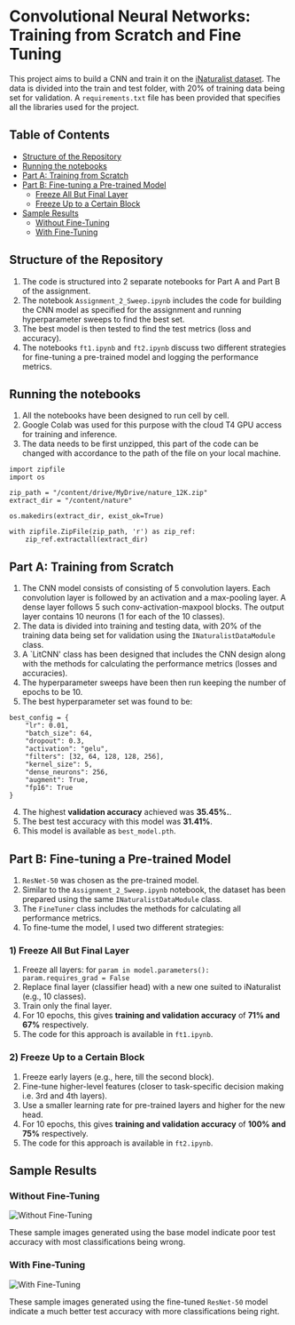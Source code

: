 # Convolutional Neural Networks: Training from Scratch and Fine Tuning
This project aims to build a CNN and train it on the [iNaturalist dataset](https://storage.googleapis.com/wandb_datasets/nature_12K.zip). The data is divided into the train and test folder, with 20% of training data being set for validation.
A `requirements.txt` file has been provided that specifies all the libraries used for the project.

## Table of Contents

- [Structure of the Repository](#structure-of-the-repository)
- [Running the notebooks](#running-the-notebooks)
- [Part A: Training from Scratch](#part-a-training-from-scratch)
- [Part B: Fine-tuning a Pre-trained Model](#part-b-fine-tuning-a-pre-trained-model)
  - [Freeze All But Final Layer](#1-freeze-all-but-final-layer)
  - [Freeze Up to a Certain Block](#2-freeze-up-to-a-certain-block)
- [Sample Results](#sample-results)
   - [Without Fine-Tuning](#without-fine-tuning)
  - [With Fine-Tuning](#with-fine-tuning)
## Structure of the Repository
1) The code is structured into 2 separate notebooks for Part A and Part B of the assignment.
2) The notebook `Assignment_2_Sweep.ipynb` includes the code for building the CNN model as specified for the assignment and running hyperparameter sweeps to find the best set.
3) The best model is then tested to find the test metrics (loss and accuracy).
4) The notebooks `ft1.ipynb` and `ft2.ipynb` discuss two different strategies for fine-tuning a pre-trained model and logging the performance metrics.

## Running the notebooks
1) All the notebooks have been designed to run cell by cell.
2) Google Colab was used for this purpose with the cloud T4 GPU access for training and inference.
3) The data needs to be first unzipped, this part of the code can be changed with accordance to the path of the file on your local machine.
```
import zipfile
import os

zip_path = "/content/drive/MyDrive/nature_12K.zip"
extract_dir = "/content/nature"

os.makedirs(extract_dir, exist_ok=True)

with zipfile.ZipFile(zip_path, 'r') as zip_ref:
    zip_ref.extractall(extract_dir)
```

## Part A: Training from Scratch
1) The CNN model consists of consisting of 5 convolution layers. Each convolution layer is followed by an activation and a max-pooling layer. A dense layer follows 5 such conv-activation-maxpool blocks. The output layer contains 10 neurons (1 for each of the 10 classes).
2) The data is divided into training and testing data, with 20% of the training data being set for validation using the `INaturalistDataModule` class.
3) A `LitCNN' class has been designed that includes the CNN design along with the methods for calculating the performance metrics (losses and accuracies).
4) The hyperparameter sweeps have been then run keeping the number of epochs to be 10.
5) The best hyperparameter set was found to be:
```
best_config = {
    "lr": 0.01,
    "batch_size": 64,
    "dropout": 0.3,
    "activation": "gelu",
    "filters": [32, 64, 128, 128, 256],
    "kernel_size": 5,
    "dense_neurons": 256,
    "augment": True,
    "fp16": True
}
```
4) The highest **validation accuracy** achieved was **35.45%.**.
5) The best test accuracy with this model was **31.41%**.
6) This model is available as `best_model.pth`.

## Part B: Fine-tuning a Pre-trained Model
1) `ResNet-50` was chosen as the pre-trained model.
2) Similar to the `Assignment_2_Sweep.ipynb` notebook, the dataset has been prepared using the same `INaturalistDataModule` class.
3) The `FineTuner` class includes the methods for calculating all performance metrics.
4) To fine-tume the model, I used two different strategies:

### 1) Freeze All But Final Layer
1) Freeze all layers: for `param in model.parameters(): param.requires_grad = False`
2) Replace final layer (classifier head) with a new one suited to iNaturalist (e.g., 10 classes).
3) Train only the final layer.
4) For 10 epochs, this gives **training and validation accuracy** of **71% and 67%** respectively.
5) The code for this approach is available in `ft1.ipynb`.

### 2) Freeze Up to a Certain Block
1) Freeze early layers (e.g., here, till the second block).
2) Fine-tune higher-level features (closer to task-specific decision making i.e. 3rd and 4th layers).
3) Use a smaller learning rate for pre-trained layers and higher for the new head.
4) For 10 epochs, this gives **training and validation accuracy** of **100% and 75%** respectively.
5) The code for this approach is available in `ft2.ipynb`.

## Sample Results

### Without Fine-Tuning
![Without Fine-Tuning](Sample%20Results/base_model.png)

These sample images generated using the base model indicate poor test accuracy with most classifications being wrong.

### With Fine-Tuning
![With Fine-Tuning](Sample%20Results/with_ft.png)

These sample images generated using the fine-tuned `ResNet-50` model indicate a much better test accuracy with more classifications being right.

